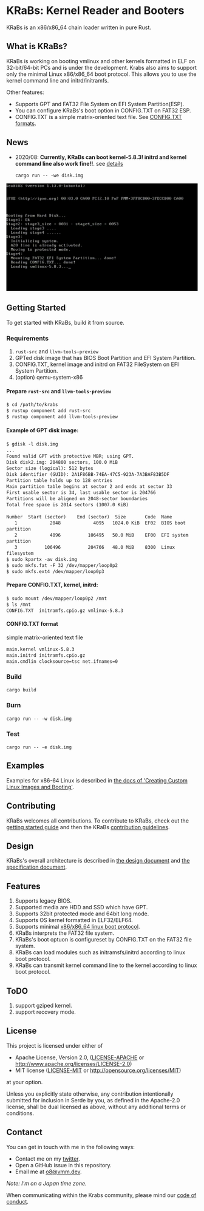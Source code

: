 # KRaBs: Kernel Reader and Booters
KRaBs is an x86/x86_64 chain loader written in pure Rust.  

## What is KRaBs?
KRaBs is working on booting vmlinux and other kernels formatted in ELF on 32-bit/64-bit PCs and is under the development. Krabs also aims to support only the minimal Linux x86/x86_64 boot protocol. This allows you to use the kernel command line and initrd/initramfs.  

Other features:
* Supports GPT and FAT32 File System on EFI System Partition(ESP).
* You can configure KRaBs's boot option in CONFIG.TXT on FAT32 ESP.
* CONFIG.TXT is a simple matrix-oriented text file. See [CONFIG.TXT formats](#configtxt-format).

## News
* 2020/08: **Currently, KRaBs can boot kernel-5.8.3! initrd and kernel command line also work fine!!**. see [details](docs/linux-image-setup-64.md)
   ```
   cargo run -- -we disk.img
   ```

![sample](./docs/images/demo3.gif)

## Getting Started
To get started with KRaBs, build it from source.

### Requirements
1. `rust-src` and `llvm-tools-preview`
2. GPTed disk image that has BIOS Boot Partition and EFI System Partition.
3. CONFIG.TXT, kernel image and initrd on FAT32 FileSystem on EFI System Partition.
4. (option) qemu-system-x86

#### Prepare `rust-src` and `llvm-tools-preview`
```shell
$ cd /path/to/krabs
$ rustup component add rust-src
$ rustup component add llvm-tools-preview
```

#### Example of GPT disk image:
```shell
$ gdisk -l disk.img 
...
Found valid GPT with protective MBR; using GPT.
Disk disk2.img: 204800 sectors, 100.0 MiB
Sector size (logical): 512 bytes
Disk identifier (GUID): 2A1F86BB-74EA-47C5-923A-7A3BAF83B5DF
Partition table holds up to 128 entries
Main partition table begins at sector 2 and ends at sector 33
First usable sector is 34, last usable sector is 204766
Partitions will be aligned on 2048-sector boundaries
Total free space is 2014 sectors (1007.0 KiB)

Number  Start (sector)    End (sector)  Size       Code  Name
   1            2048            4095   1024.0 KiB  EF02  BIOS boot partition
   2            4096          106495   50.0 MiB    EF00  EFI system partition
   3          106496          204766   48.0 MiB    8300  Linux filesystem
$ sudo kpartx -av disk.img
$ sudo mkfs.fat -F 32 /dev/mapper/loop0p2
$ sudo mkfs.ext4 /dev/mapper/loop0p3
```

#### Prepare CONFIG.TXT, kernel, initrd:
```shell
$ sudo mount /dev/mapper/loop0p2 /mnt
$ ls /mnt
CONFIG.TXT  initramfs.cpio.gz vmlinux-5.8.3
```

#### CONFIG.TXT format
simple matrix-oriented text file
```shell
main.kernel vmlinux-5.8.3
main.initrd initramfs.cpio.gz
main.cmdlin clocksource=tsc net.ifnames=0
```

### Build
```shell
cargo build
```

### Burn
```shell
cargo run -- -w disk.img
```

### Test
```shell
cargo run -- -e disk.img
```

## Examples 
Examples for x86-64 Linux is described in
[the docs of 'Creating Custom Linux Images and Booting'](docs/linux-image-setup-64.md).

## Contributing
KRaBs welcomes all contributions.
To contribute to KRaBs, check out the [getting started guide](#getting-started)
and then the KRaBs [contribution guidelines](CONTRIBUTING.md).

## Design
KRaBs's overall architecture is described in
[the design document](docs/design.md) and
[the specification document](docs/specifications.md).

## Features
1. Supports legacy BIOS.
2. Supported media are HDD and SSD which have GPT.
3. Supports 32bit protected mode and 64bit long mode. 
4. Supports OS kernel formatted in ELF32/ELF64.
5. Supports minimal
[x86/x86_64 linux boot protocol](https://www.kernel.org/doc/html/latest/x86/boot.html). 
6. KRaBs interprets the FAT32 file system.
7. KRaBs's boot optuon is configureset by CONFIG.TXT on the FAT32 file system.
7. KRaBs can load modules such as initramsfs/initrd according to linux boot protocol.
8. KRaBs can transmit kernel command line to the kernel according to linux boot protocol.

## ToDO
1. support gziped kernel.
2. support recovery mode.

## License
This project is licensed under either of

* Apache License, Version 2.0, ([LICENSE-APACHE](LICENSE-APACHE) or
   http://www.apache.org/licenses/LICENSE-2.0)
* MIT license ([LICENSE-MIT](LICENSE-MIT) or
   http://opensource.org/licenses/MIT)

at your option.

Unless you explicitly state otherwise, any contribution intentionally submitted
for inclusion in Serde by you, as defined in the Apache-2.0 license, shall be
dual licensed as above, without any additional terms or conditions.

## Contanct
You can get in touch with me in the following ways:

* Contact me on my [twitter](https://twitter.com/o8_vm).
* Open a GitHub issue in this repository.
* Email me at [o8@vmm.dev](mailto:o8@vmm.dev).

_Note: I'm on a Japan time zone._  

When communicating within the Krabs community, please mind our
[code of conduct](CODE_OF_CONDUCT.md).
